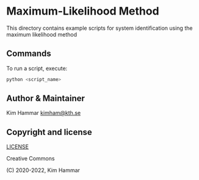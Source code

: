 # Maximum-Likelihood Method

This directory contains example scripts for system identification using the maximum likelihood method

## Commands

To run a script, execute:
```bash
python <script_name>
```

## Author & Maintainer

Kim Hammar <kimham@kth.se>

## Copyright and license

[LICENSE](../../../LICENSE.md)

Creative Commons

(C) 2020-2022, Kim Hammar
